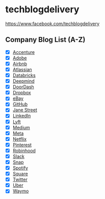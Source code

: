 # techblogdelivery
https://www.facebook.com/techblogdelivery

## Company Blog List (A-Z)
- [x] [Accenture](https://www.accenture.com/us-en/blogs/technology-innovation)
- [x] [Adobe](https://medium.com/adobetech)
- [x] [Airbnb](https://medium.com/airbnb-engineering)
- [x] [Atlassian](https://blog.developer.atlassian.com)
- [x] [Databricks](https://databricks.com/blog/category/engineering/data-engineering)
- [x] [Deepmind](https://www.deepmind.com/blog)
- [x] [DoorDash](https://doordash.engineering)
- [x] [Dropbox](https://dropbox.tech)
- [x] [eBay](https://tech.ebayinc.com)
- [x] [GitHub](https://github.blog)
- [x] [Jane Street](https://blog.janestreet.com)
- [x] [LinkedIn](https://engineering.linkedin.com/)
- [x] [Lyft](https://eng.lyft.com)
- [x] [Medium](https://medium.engineering)
- [x] [Meta](https://engineering.fb.com)
- [x] [Netflix](https://netflixtechblog.com)
- [x] [Pinterest](https://medium.com/@Pinterest_Engineering)
- [x] [Robinhood](https://robinhood.engineering)
- [x] [Slack](https://slack.engineering)
- [x] [Snap](https://eng.snap.com/blog)
- [x] [Spotify](https://engineering.atspotify.com/)
- [x] [Square](https://developer.squareup.com/blog/)
- [x] [Twitter](https://blog.twitter.com/engineering/en_us)
- [x] [Uber](https://eng.uber.com/)
- [x] [Waymo](https://blog.waymo.com/)
